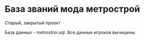 # База званий мода метрострой
Старый, закрытый проект

База данных - metrostroi.sql.
Все данные игроков вычищены